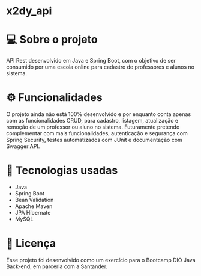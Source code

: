 # x2dy_api

# 💻 Sobre o projeto

API Rest desenvolvido em Java e Spring Boot, com o objetivo de ser consumido por uma escola online para cadastro de professores e alunos no sistema.

# ⚙ Funcionalidades

O projeto ainda não está 100% desenvolvido e por enquanto conta apenas com as funcionalidades CRUD, para cadastro, listagem, atualização e remoção de um professor ou aluno no sistema.
Futuramente pretendo complementar com mais funcionalidades, autenticação e segurança com Spring Security, testes automatizados com JUnit e documentação com Swagger API.

# 🔧 Tecnologias usadas

- Java
- Spring Boot
- Bean Validation
- Apache Maven
- JPA Hibernate
- MySQL

# 🎇 Licença

Esse projeto foi desenvolvido como um exercício para o Bootcamp DIO Java Back-end, em parceria com a Santander.
